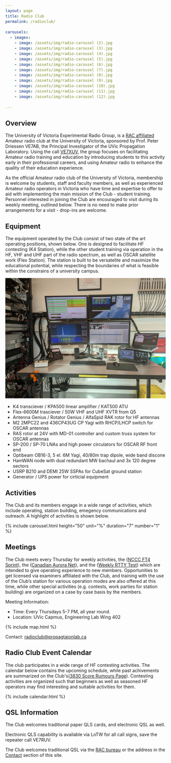 ```yaml
---
layout: page
title: Radio Club
permalink: /radioclub/

carousels:
  - images: 
    - image: /assets/img/radio-carousel (2).jpg
    - image: /assets/img/radio-carousel (3).jpg
    - image: /assets/img/radio-carousel (4).jpg
    - image: /assets/img/radio-carousel (5).jpg
    - image: /assets/img/radio-carousel (6).jpg
    - image: /assets/img/radio-carousel (7).jpg
    - image: /assets/img/radio-carousel (8).jpg
    - image: /assets/img/radio-carousel (9).jpg
    - image: /assets/img/radio-carousel (10).jpg
    - image: /assets/img/radio-carousel (11).jpg
    - image: /assets/img/radio-carousel (12).jpg

---
```

## Overview

The University of Victoria Experimental Radio Group, is a [RAC affiliated](https://www.rac.ca/affiliated-club-listing/) Amateur radio club at the University of Victoria, sponsored by Prof. Peter Driessen VE7AB, the Principal Investigator of the UVic Propagation Laboratory. Using the call [VE7XUV](https://www.qrz.com/db/VE7XUV), the group focuses on facilitating Amateur radio training and education by introducing students to this activity early in their professional careers, and using Amateur radio to enhance the quality of their education experience.

As the official Amateur radio club of the University of Victoria, membership is welcome by students, staff and faculty members, as well as experienced Amateur radio operators in Victoria who have time and expertise to offer to aid with implementing the main mission of the Club - student training. Personnel interested in joining the Club are encouraged to visit during its weekly meeting, outlined below. There is no need to make prior arrangements for a visit - drop-ins are welcome.

## Equipment

The equipment operated by the Club consist of two state of the art operating positions, shown below. One is designed to facilitate HF contesting (K4 Station), while the other student training via operation in the HF, VHF and UHF part of the radio spectrum, as well as OSCAR satellite work (Flex Station). The station is built to be versatelite and maximize the educational potential, while respecting the boundaries of what is feasible within the constrains of a university campus. 

![Club Equipment Picutre](/assets/img/equipment.jpg)

- K4 transciever / KPA500 linear amplifier / KAT500 ATU
- Flex-6600M trasciever / 50W VHF and UHF XVTR from Q5
- Antenna Genius / Rotator Genius / AlfaSpid RAK rotor for HF antennas
- M2 2MPC22 and 436CP43UG CP Yagi with RHCP/LHCP switch for OSCAR antennas
- RAS rotor at 24V with MD-01 controller and custom truss system for OSCAR antennas
- SP-200 / SP-70 LNAs  and high power circulators for OSCAR RF front end
- Optibeam OB16-3, 5 el. 6M Yagi, 40/80m trap dipole, wide band discone
- HamWAN node with dual redundant MW bachaul and 3x 120 degree sectors
- USRP B210 and DEMI 25W SSPAs for CubeSat ground station
- Generator / UPS power for cirticial equipment

## Activities

The Club and its members engage in a wide range of activities, which include operating, station building, emegency communications and outreach. A highlight of activities is shown below. 

{% include carousel.html height="50" unit="%" duration="7" number="1" %}

## Meetings

The Club meets every Thursday for weekly activities, the \([NCCC FT4 Sprint](https://www.ncccsprint.com/ft4ns.html)\), the \([Canadian Aurora Net](https://auroranet.ham-radio.ca/)\), and the \([Weekly RTTY Test](https://radiosport.world/wrt.html)\) which are intended to give operating experience to new members. Opportunities to get licensed via examiners affiliated with the Club, and training with the use of the Club’s station for various operation modes are also offered at this time, while other special activities (e.g. contests, work parties for station building) are organized on a case by case basis by the members. 

Meeting Information:

- Time: Every Thursdays 5-7 PM, all year round.
- Location: UVic Capmus, Engineering Lab Wing 402

{% include map.html %}

Contact: [radioclub@propagtaionlab.ca](mailto:radioclub@propagtaionlab.ca)

## Radio Club Event Calendar

The club participates in a wide range of HF contesting activities. The calendar below contains the upcoming schedule, while past achivements are summarized on the Club's\([3830 Score Rumours Page](https://3830scores.com/grouptracker.php?arg=Fuy9S8s4I1ppsI9I8JA%2FzCZM94zDyQ2jz98Mnk8XRUA%3D)\). Contesting activities are organized such that beginners as well as seasoned HF operators may find interesting and suitable activities for them.

{% include calendar.html %}

## QSL Information

The Club welcomes traditional paper QLS cards, and electronic QSL as well.

Electronic QLS capability is available via LoTW for all call signs, save the repeater call VE7RUV.

The Club welcomes traditional QSL via the [RAC bureau](https://www.rac.ca/qsl-bureau/) or the address in the [Contact](/contact) section of this site.

